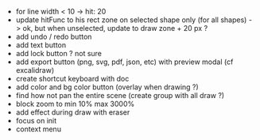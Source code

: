 - for line width < 10 -> hit: 20
- update hitFunc to his rect zone on selected shape only (for all shapes) -> ok, but when unselected, update to draw zone + 20 px ?
- add undo / redo button
- add text button
- add lock button ? not sure
- add export button (png, svg, pdf, json, etc) with preview modal (cf excalidraw)
- create shortcut keyboard with doc
- add color and bg color button (overlay when drawing ?)
- find how not pan the entire scene (create group with all draw ?)
- block zoom to min 10% max 3000%
- add effect during draw with eraser
- focus on init
- context menu
